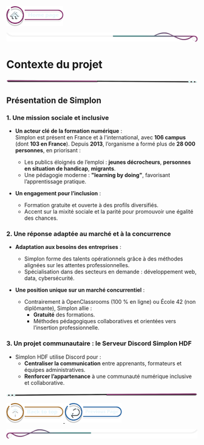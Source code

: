  <a href="../README.md">
  <img src="../assets/button/home_page.png" alt="Home page" style="width: 150px; height: auto;">
</a>

![border](../assets/line/border_deco_rt.png)

# Contexte du projet

![border](../assets/line/line-pink-point_l.png)


## Présentation de Simplon  

### **1. Une mission sociale et inclusive**  
- **Un acteur clé de la formation numérique** :  
  Simplon est présent en France et à l'international, avec **106 campus** (dont **103 en France**). Depuis **2013**, l’organisme a formé plus de **28 000 personnes**, en priorisant :  
  - Les publics éloignés de l’emploi : **jeunes décrocheurs**, **personnes en situation de handicap**, **migrants**.  
  - Une pédagogie moderne : **"learning by doing"**, favorisant l’apprentissage pratique.  

- **Un engagement pour l’inclusion** :  
  - Formation gratuite et ouverte à des profils diversifiés.  
  - Accent sur la mixité sociale et la parité pour promouvoir une égalité des chances.  

### **2. Une réponse adaptée au marché et à la concurrence**  
- **Adaptation aux besoins des entreprises** :  
  - Simplon forme des talents opérationnels grâce à des méthodes alignées sur les attentes professionnelles.  
  - Spécialisation dans des secteurs en demande : développement web, data, cybersécurité.  

- **Une position unique sur un marché concurrentiel** :  
  - Contrairement à OpenClassrooms (100 % en ligne) ou École 42 (non diplômante), Simplon allie :  
    - **Gratuité** des formations.  
    - Méthodes pédagogiques collaboratives et orientées vers l’insertion professionnelle.  

### **3. Un projet communautaire : le Serveur Discord Simplon HDF**  
- Simplon HDF utilise Discord pour :  
  - **Centraliser la communication** entre apprenants, formateurs et équipes administratives.  
  - **Renforcer l’appartenance** à une communauté numérique inclusive et collaborative.  





![border](../assets/line/line-pink-point_r.png)

<a href="#contexte-du-projet">
  <img src="../assets/button/back_to_top.png" alt="Back to top" style="width: 150px; height: auto;">
</a>
<a href="../README.md">
  <img src="../assets/button/previous_page.png" alt="previous" style="width: 150px; height: auto;">
</a>

![border](../assets/line/border_deco_l.png)
